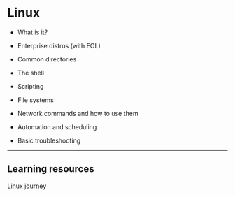 # Linux

* What is it?

* Enterprise distros (with EOL)

* Common directories

* The shell

* Scripting

* File systems

* Network commands and how to use them

* Automation and scheduling 

* Basic troubleshooting

---

## Learning resources

[Linux journey](https://linuxjourney.com/)

